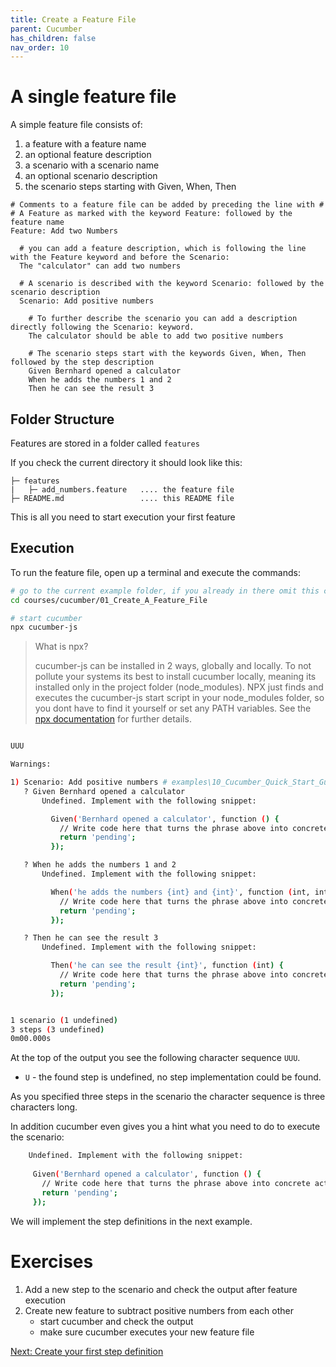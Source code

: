 ```yaml
---
title: Create a Feature File
parent: Cucumber
has_children: false
nav_order: 10
---
```


# A single feature file

A simple feature file consists of:

1. a feature with a feature name
1. an optional feature description
1. a scenario with a scenario name
1. an optional scenario description
1. the scenario steps starting with Given, When, Then


```gherkin
# Comments to a feature file can be added by preceding the line with #
# A Feature as marked with the keyword Feature: followed by the feature name
Feature: Add two Numbers

  # you can add a feature description, which is following the line with the Feature keyword and before the Scenario: 
  The "calculator" can add two numbers

  # A scenario is described with the keyword Scenario: followed by the scenario description
  Scenario: Add positive numbers
    
    # To further describe the scenario you can add a description directly following the Scenario: keyword.
    The calculator should be able to add two positive numbers
    
    # The scenario steps start with the keywords Given, When, Then followed by the step description
    Given Bernhard opened a calculator
    When he adds the numbers 1 and 2
    Then he can see the result 3
```

## Folder Structure

Features are stored in a folder called ``features``

If you check the current directory it should look like this:

````
├─ features
|   ├─ add_numbers.feature   .... the feature file
├─ README.md                 .... this README file
````

This is all you need to start execution your first feature

## Execution

To run the feature file, open up a terminal and execute the commands:

````bash
# go to the current example folder, if you already in there omit this command
cd courses/cucumber/01_Create_A_Feature_File

# start cucumber
npx cucumber-js
````

> What is npx?
> 
> cucumber-js can be installed in 2 ways, globally and locally. To not pollute your systems its best to install
> cucumber locally, meaning its installed only in the project folder (node_modules). NPX just finds and executes
> the cucumber-js start script in your node_modules folder, so you dont have to find it yourself or set any PATH variables.
> See the [npx documentation](https://www.npmjs.com/package/npx) for further details.

```bash

UUU

Warnings:

1) Scenario: Add positive numbers # examples\10_Cucumber_Quick_Start_Guide\01_Create_A_Feature_File\features\add_numbers.feature:5
   ? Given Bernhard opened a calculator
       Undefined. Implement with the following snippet:

         Given('Bernhard opened a calculator', function () {
           // Write code here that turns the phrase above into concrete actions
           return 'pending';
         });

   ? When he adds the numbers 1 and 2
       Undefined. Implement with the following snippet:

         When('he adds the numbers {int} and {int}', function (int, int2) {
           // Write code here that turns the phrase above into concrete actions
           return 'pending';
         });

   ? Then he can see the result 3
       Undefined. Implement with the following snippet:

         Then('he can see the result {int}', function (int) {
           // Write code here that turns the phrase above into concrete actions
           return 'pending';
         });


1 scenario (1 undefined)
3 steps (3 undefined)
0m00.000s

```

At the top of the output you see the following character sequence `UUU`.

* `U` - the found step is undefined, no step implementation could be found.

As you specified three steps in the scenario the character sequence is three characters long.

In addition cucumber even gives you a hint what you need to do to execute the scenario:

````bash
    Undefined. Implement with the following snippet:
    
     Given('Bernhard opened a calculator', function () {
       // Write code here that turns the phrase above into concrete actions
       return 'pending';
     });

````

We will implement the step definitions in the next example.

# Exercises

1. Add a new step to the scenario and check the output after feature execution
1. Create new feature to subtract positive numbers from each other
    * start cucumber and check the output
    * make sure cucumber executes your new feature file



[Next: Create your first step definition](../02_Create_The_Step_Definition/README.md)